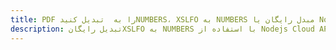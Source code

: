 ---title: PDF را به  تبدیل کنیدNUMBERS، XSLFO به NUMBERS مبدل رایگان یا Nodejs SDKdescription: تبدیل رایگانXSLFO به NUMBERS با استفاده از Nodejs Cloud APIs & SDK همچنین اسناد PDF را در Cloud ایجاد، ویرایش و رندر کنید.---